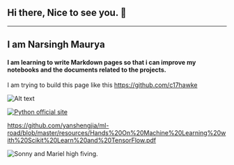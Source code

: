 ## Hi there, Nice to see you. 👋

-------------------------------------------------------------------------------------------------------------------------------------------------------------------------
## I am Narsingh Maurya

#### I am learning to write Markdown pages so that i can improve my notebooks and the documents related to the projects.

I am trying to build this page like this https://github.com/c17hawke

![Alt text](https://www.codecademy.com/resources/docs/markdown/images)

[![Python official site](https://upload.wikimedia.org/wikipedia/commons/c/c3/Python-logo-notext.svg)](https://www.python.org/)

https://github.com/yanshengjia/ml-road/blob/master/resources/Hands%20On%20Machine%20Learning%20with%20Scikit%20Learn%20and%20TensorFlow.pdf

![Sonny and Mariel high fiving.](https://content.codecademy.com/courses/learn-cpp/community-challenge/highfive.gif 'High Five')
<!--
**narsingh2231/narsingh2231** is a ✨ _special_ ✨ repository because its `README.md` (this file) appears on your GitHub profile.

Here are some ideas to get you started:

- 🔭 I’m currently working on ...
- 🌱 I’m currently learning ...
- 👯 I’m looking to collaborate on ...
- 🤔 I’m looking for help with ...
- 💬 Ask me about ...
- 📫 How to reach me: ...
- 😄 Pronouns: ...
- ⚡ Fun fact: ...
-->
